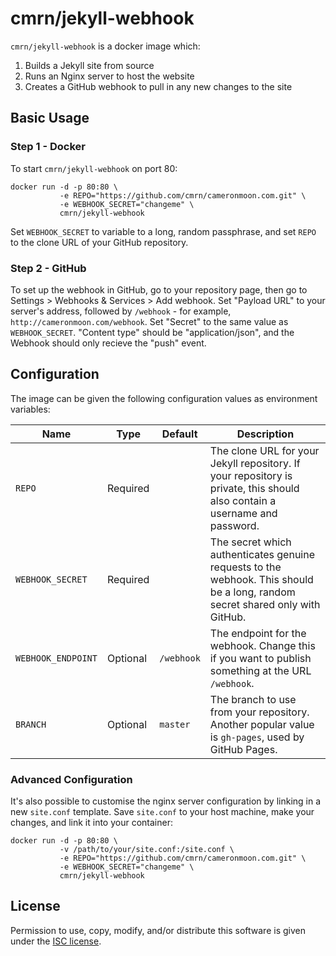 # cmrn/jekyll-webhook
`cmrn/jekyll-webhook` is a docker image which:
1. Builds a Jekyll site from source
2. Runs an Nginx server to host the website
3. Creates a GitHub webhook to pull in any new changes to the site

## Basic Usage
### Step 1 - Docker
To start `cmrn/jekyll-webhook` on port 80:

    docker run -d -p 80:80 \
               -e REPO="https://github.com/cmrn/cameronmoon.com.git" \
               -e WEBHOOK_SECRET="changeme" \
               cmrn/jekyll-webhook

Set `WEBHOOK_SECRET` to variable to a long, random passphrase, and set `REPO` to the clone URL of your GitHub repository.

### Step 2 - GitHub
To set up the webhook in GitHub, go to your repository page, then go to Settings > Webhooks & Services > Add webhook. Set "Payload URL" to your server's address, followed by `/webhook` - for example, `http://cameronmoon.com/webhook`. Set "Secret" to the same value as `WEBHOOK_SECRET`. "Content type" should be "application/json", and the Webhook should only recieve the "push" event.

## Configuration
The image can be given the following configuration values as environment variables:

| Name               | Type     | Default    | Description 
|--------------------|----------|------------|-------------
| `REPO`             | Required |            | The clone URL for your Jekyll repository. If your repository is private, this should also contain a username and password.
| `WEBHOOK_SECRET`   | Required |            | The secret which authenticates genuine requests to the webhook. This should be a long, random secret shared only with GitHub.
| `WEBHOOK_ENDPOINT` | Optional | `/webhook` | The endpoint for the webhook. Change this if you want to publish something at the URL `/webhook`.
| `BRANCH`           | Optional | `master`   | The branch to use from your repository. Another popular value is `gh-pages`, used by GitHub Pages.

### Advanced Configuration
It's also possible to customise the nginx server configuration by linking in a new `site.conf` template. Save `site.conf` to your host machine, make your changes, and link it into your container:

    docker run -d -p 80:80 \
               -v /path/to/your/site.conf:/site.conf \
               -e REPO="https://github.com/cmrn/cameronmoon.com.git" \
               -e WEBHOOK_SECRET="changeme" \
               cmrn/jekyll-webhook

## License
Permission to use, copy, modify, and/or distribute this software is given under the [ISC license](LICENSE).
